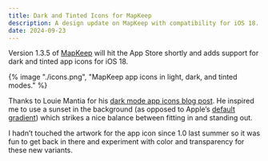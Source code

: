 ```yaml
---
title: Dark and Tinted Icons for MapKeep
description: A design update on MapKeep with compatibility for iOS 18.
date: 2024-09-23
---
```


Version 1.3.5 of [MapKeep](https://apps.apple.com/us/app/mapkeep/id6467408833) will hit the App Store shortly and adds support for dark and tinted app icons for iOS 18.

<!-- image -->{% image "./icons.png", "MapKeep app icons in light, dark, and tinted modes." %}

Thanks to Louie Mantia for his [dark mode app icons blog post](https://lmnt.me/blog/dark-mode-app-icons.html). He inspired me to use a sunset in the background (as opposed to Apple’s [default gradient](https://developer.apple.com/design/human-interface-guidelines/app-icons#iOS-iPadOS)) which strikes a nice balance between fitting in and standing out.

I hadn’t touched the artwork for the app icon since 1.0 last summer so it was fun to get back in there and experiment with color and transparency for these new variants.